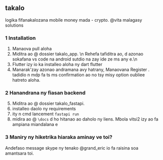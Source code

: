 ## takalo
logika fifanakalozana
mobile money mada - crypto. 
@vita malagasy solutions

### 1 Installation 
1. Manaova pull aloha
2. Miditra ao @ dossier takalo_app. \n
Rehefa tafiditra ao, d azonao sokafana vs code na android sutdio na zay ide ze ms any e.\n
3. Flutter izy io ka installeo aloha ny dart flutter
4. Manarak'zay azonao andramana avy hatrany, Manaovana Register . tadidio n mdp fa ts ms confirmation ao no tsy misy option oubliee hatreto aloha.

### 2 Hanandrana ny fiasan backend
5. Miditra ao @ dossier takalo_fastapi.
6. installeo daolo ny requirements 
7. ity n cmd lancement ```fastapi run```
8. midira ao @ ```\docs```
d ho hitanao ao daholo ny liens. Mbola vitsi2 izy ao fa ampiana miandalana e

### 3 Maniry ny hiketrika hiaraka aminay ve toi?
Andefaso message skype ny tenako @grand_eric io fa raisina soa amantsara toi.

